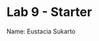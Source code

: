 # Lab 9 - Starter

Name: Eustacia Sukarto

<!-- [Link to Site](https://eustaciasukarto.github.io/fa22-cse110-lab3/) -->